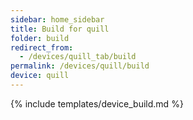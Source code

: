 ```yaml
---
sidebar: home_sidebar
title: Build for quill
folder: build
redirect_from:
  - /devices/quill_tab/build
permalink: /devices/quill/build
device: quill
---
```

{% include templates/device_build.md %}
